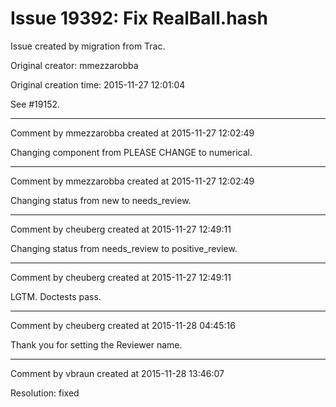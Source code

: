 # Issue 19392: Fix RealBall.__hash__

Issue created by migration from Trac.

Original creator: mmezzarobba

Original creation time: 2015-11-27 12:01:04

See #19152.


---

Comment by mmezzarobba created at 2015-11-27 12:02:49

Changing component from PLEASE CHANGE to numerical.


---

Comment by mmezzarobba created at 2015-11-27 12:02:49

Changing status from new to needs_review.


---

Comment by cheuberg created at 2015-11-27 12:49:11

Changing status from needs_review to positive_review.


---

Comment by cheuberg created at 2015-11-27 12:49:11

LGTM. Doctests pass.


---

Comment by cheuberg created at 2015-11-28 04:45:16

Thank you for setting the Reviewer name.


---

Comment by vbraun created at 2015-11-28 13:46:07

Resolution: fixed
